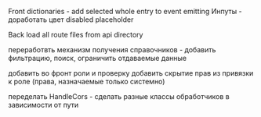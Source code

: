 Front
dictionaries - add selected whole entry to event emitting
Инпуты - доработать цвет disabled placeholder

Back
load all route files from api directory

переработвть механизм получения справочников - добавить фильтрацию, поиск, ограничить отдаваемые данные

добавить во фронт роли и проверку
добавить скрытие прав из привязки к роле (права, назначаемые только системно)

переделать HandleCors - сделать разные классы обработчиков в зависимости от пути

